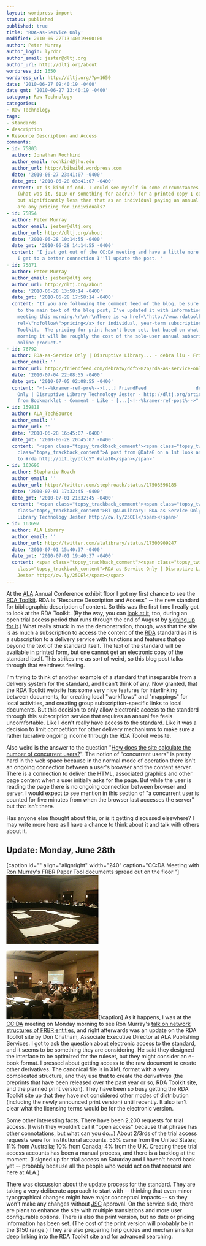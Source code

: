 ```yaml
---
layout: wordpress-import
status: published
published: true
title: 'RDA-as-Service Only'
modified: 2010-06-27T13:40:19+00:00
author: Peter Murray
author_login: lyrdor
author_email: jester@dltj.org
author_url: http://dltj.org/about
wordpress_id: 1650
wordpress_url: http://dltj.org/?p=1650
date: '2010-06-27 09:40:19 -0400'
date_gmt: '2010-06-27 13:40:19 -0400'
category: Raw Technology
categories:
- Raw Technology
tags:
- standards
- description
- Resource Description and Access
comments:
- id: 75803
  author: Jonathan Rochkind
  author_email: rochkind@jhu.edu
  author_url: http://bibwild.wordpress.com
  date: '2010-06-27 23:41:07 -0400'
  date_gmt: '2010-06-28 03:41:07 -0400'
  content: It is kind of odd. I could see myself in some circumstances paying the
    (what was it, $110 or something for aacr2?) for a printed copy I can keep forever,
    but significantly less than that as an individual paying an annual fee, is there
    are any pricing for individuals?
- id: 75854
  author: Peter Murray
  author_email: jester@dltj.org
  author_url: http://dltj.org/about
  date: '2010-06-28 10:14:55 -0400'
  date_gmt: '2010-06-28 14:14:55 -0400'
  content: 'I just got out of the CC:DA meeting and have a little more insight. When
    I get to a better connection I''ll update the post. '
- id: 75871
  author: Peter Murray
  author_email: jester@dltj.org
  author_url: http://dltj.org/about
  date: '2010-06-28 13:58:14 -0400'
  date_gmt: '2010-06-28 17:58:14 -0400'
  content: "If you are following the comment feed of the blog, be sure to come back
    to the main text of the blog post; I've updated it with information from the CC:DA
    meeting this morning.\r\n\r\nThere is <a href=\"http://www.rdatoolkit.org/pricing\"
    rel=\"nofollow\">pricing</a> for individual, year-term subscriptions to the RDA
    Toolkit.  The pricing for print hasn't been set, but based on what I heard this
    morning it will be roughly the cost of the solo-user annual subscription to the
    online product."
- id: 76792
  author: RDA-as-Service Only | Disruptive Library... - debra liu - FriendFeed
  author_email: ''
  author_url: http://friendfeed.com/debratw/ddf59826/rda-as-service-only-disruptive-library
  date: '2010-07-04 22:08:55 -0400'
  date_gmt: '2010-07-05 02:08:55 -0400'
  content: "<!--%kramer-ref-pre%-->[...] FriendFeed                  debra liu  RDA-as-Service
    Only | Disruptive Library Technology Jester - http://dltj.org/article...    yesterday
    from Bookmarklet - Comment - Like - [...]<!--%kramer-ref-post%-->"
- id: 159818
  author: ALA_TechSource
  author_email: ''
  author_url: ''
  date: '2010-06-28 16:45:07 -0400'
  date_gmt: '2010-06-28 20:45:07 -0400'
  content: '<span class="topsy_trackback_comment"><span class="topsy_twitter_username"><span
    class="topsy_trackback_content">A post from @DataG on a 1st look and reaction
    to #rda http://bit.ly/dtlc5Y #ala10</span></span>'
- id: 163696
  author: Stephanie Roach
  author_email: ''
  author_url: http://twitter.com/stephroach/status/17508596185
  date: '2010-07-01 17:32:45 -0400'
  date_gmt: '2010-07-01 21:32:45 -0400'
  content: '<span class="topsy_trackback_comment"><span class="topsy_twitter_username"><span
    class="topsy_trackback_content">RT @ALALibrary: RDA-as-Service Only | Disruptive
    Library Technology Jester http://ow.ly/25OEl</span></span>'
- id: 163697
  author: ALA Library
  author_email: ''
  author_url: http://twitter.com/alalibrary/status/17500909247
  date: '2010-07-01 15:40:37 -0400'
  date_gmt: '2010-07-01 19:40:37 -0400'
  content: <span class="topsy_trackback_comment"><span class="topsy_twitter_username"><span
    class="topsy_trackback_content">RDA-as-Service Only | Disruptive Library Technology
    Jester http://ow.ly/25OEl</span></span>
---
```

<p>At the <acronym title="American Library Association">ALA</acronym> Annual Conference exhibit floor I got my first chance to see the <a href="http://www.rdatoolkit.org/" title="RDA: Resource Description &amp;amp; Access Toolkit" rel="homepage">RDA Toolkit</a>.  RDA is "Resource Description and Access" -- the new standard for bibliographic description of content.  So this was the first time I really got to look at the RDA Toolkit.  (By the way, you can <a href="http://access.rdatoolkit.org/" title="RDA Toolkit">look at it</a>, too, during an open trial access period that runs through the end of August by <a href="http://www.rdatoolkit.org/openaccess/" title="Complimentary Open-Access Period">signing up for it</a>.)  What really struck in me the demonstration, though, was that the site is as much a subscription to access the content of the <acronym title="Resource Description and Access">RDA</acronym> standard as it is a subscription to a delivery service with functions and features that go beyond the text of the standard itself.  The text of the standard will be available in printed form, but one cannot get an electronic copy of the standard itself.  This strikes me as sort of weird, so this blog post talks through that weirdness feeling.</p>
<p>I'm trying to think of another example of a standard that inseparable from a delivery system for the standard, and I can't think of any.  Now granted, that the RDA Toolkit website has some very nice features for interlinking between documents, for creating local "workflows" and "mappings" for local activities, and creating group subscription-specific links to local documents.  But this decision to only allow electronic access to the standard through this subscription service that requires an annual fee feels uncomfortable.  Like I don't really have access to the standard.  Like it was a decision to limit competition for other delivery mechanisms to make sure a rather lucrative ongoing income through the RDA Toolkit website.</p>
<p>Also weird is the answer to the question "<a href="http://www.rdatoolkit.org/faq#HowDoesSiteCalculate" title="Customer Service Frequently Asked Questions | www.rdatoolkit.org">How does the site calculate the number of concurrent users?</a>".  The notion of "concurrent users" is pretty hard in the web space because in the normal mode of operation there isn't an ongoing connection between a user's browser and the content server.  There is a connection to deliver the HTML, associated graphics and other page content when a user initially asks for the page.  But while the user is reading the page there is no ongoing connection between browser and server.  I would expect to see mention in this section of "a concurrent user is counted for five minutes from when the browser last accesses the server" but that isn't there. </p>
<p>Has anyone else thought about this, or is it getting discussed elsewhere?  I may write more here as I have a chance to think about it and talk with others about it.</p>
<h2>Update: Monday, June 28th</h2>
<p>[caption id="" align="alignright" width="240" caption="CC:DA Meeting with Ron Murray's FRBR Paper Tool documents spread out on the floor "]<a href="http://www.flickr.com/photos/datagazetteer/4743058092/" title="CC:DA Meeting on Flickr - Photo Sharing!"><img height="180" width="240" alt="" src="/wp-content/uploads/2010/06/4743058092_a6542bea99_m.jpg" title="CC:DA Meeting"/></a></p>
<p><a href="http://www.flickr.com/photos/datagazetteer/4743061050/" title="CC:DA Meeting on Flickr - Photo Sharing!"><img height="180" width="240" alt="" src="/wp-content/uploads/2010/06/4743061050_aaa76c5b00_m.jpg" title="CC:DA Meeting"/></a>[/caption] As it happens, I was at the <acronym title="Committee on Cataloging: Description and Access">CC:DA</acronym> meeting on Monday morning to see Ron Murray's <a href="/article/thinking-about-bibliographic-networks/" title="From 'Moby-Dick' To 'Mash-Ups:' Thinking About Bibliographic Networks at ALA Annual 2010 | DLTJ.org">talk on network structures of <acronym title="Functional Requirements for Bibliographic Records">FRBR</acronym> entities</a>, and right afterwards was an update on the RDA Toolkit site by Don Chatham, Associate Executive Director at ALA Publishing Services.  I got to ask the question about electronic access to the standard, and it seems to be something they are considering.  He said they designed the interface to be optimized for the ruleset, but they might consider an e-book format.  I pressed about getting access to the raw document to create other derivatives.  The canonical file is in XML format with a very complicated structure, and they use that to create the derivatives (the preprints that have been released over the past year or so, RDA Toolkit site, and the planned print version).  They have been so busy getting the RDA Toolkit site up that they have not considered other modes of distribution (including the newly announced print version) until recently.  It also isn't clear what the licensing terms would be for the electronic version.</p>
<p>Some other interesting facts.  There have been 2,200 requests for trial access.  (I wish they wouldn't call it "open access" because that phrase has other connotations, but what can you do...)  About 2/3rds of the trial access requests were for institutional accounts.  53% came from the United States; 11% from Australia; 10% from Canada; 4% from the U.K.  Creating these trial access accounts has been a manual process, and there is  a backlog at the moment.  (I signed up for trial access on Saturday and I haven't heard back yet -- probably because all the people who would act on that request are here at ALA.)</p>
<p>There was discussion about the update process for the standard.  They are taking a very deliberate approach to start with -- thinking that even minor typographical changes might have major conceptual impacts -- so they won't make any changes without <acronym title="Joint Steering Committee"><a href="http://www.rda-jsc.org/" title="Joint Steering Committee for the Development of RDA">JSC</a></acronym> approval.  On the service side, there are plans to enhance the site with multiple translations and more user configurable options.  There is also the print version, but no date or pricing information has been set.  (The cost of the print version will probably be in the $150 range.)  They are also preparing help guides and mechanisms for deep linking into the RDA Toolkit site and for advanced searching.</p>

